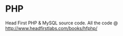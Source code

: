 # PHP
Head First PHP &amp; MySQL source code. All the code @ http://www.headfirstlabs.com/books/hfphp/
